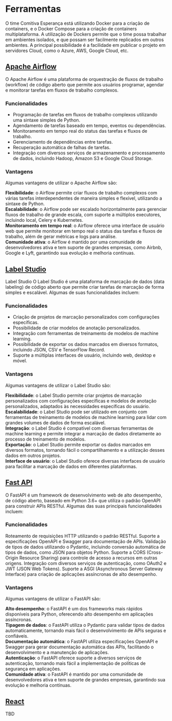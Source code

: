 
# Ferramentas

O time Comitiva Esperança está utilizando Docker para a criação de containers, e o Docker Compose para a criação de containers multiplataforma.
A utilização de Dockers permite que o time possa trabalhar em ambientes isolados, e que possam ser facilmente replicados em outros ambientes.
A principal possibilidade é a facilidade em publicar o projeto em servidores Cloud, como o Azure, AWS, Google Cloud, etc.


## [Apache Airflow](https://airflow.apache.org/)
O Apache Airflow é uma plataforma de orquestração de fluxos de trabalho (workflow) de código aberto que permite aos usuários programar, agendar e monitorar tarefas em fluxos de trabalho complexos.

### Funcionalidades 

- Programação de tarefas em fluxos de trabalho complexos utilizando uma sintaxe simples de Python.
- Agendamento de tarefas baseado em tempo, eventos ou dependências.
- Monitoramento em tempo real do status das tarefas e fluxos de trabalho.
- Gerenciamento de dependências entre tarefas.
- Recuperação automática de falhas de tarefas.
- Integração com diversos serviços de armazenamento e processamento de dados, incluindo Hadoop, Amazon S3 e Google Cloud Storage.

### Vantagens 
Algumas vantagens de utilizar o Apache Airflow são:

**Flexibilidade**: o Airflow permite criar fluxos de trabalho complexos com várias tarefas interdependentes de maneira simples e flexível, utilizando a sintaxe de Python. <br>
**Escalabilidade**: o Airflow pode ser escalado horizontalmente para gerenciar fluxos de trabalho de grande escala, com suporte a múltiplos executores, incluindo local, Celery e Kubernetes.  <br>
**Monitoramento em tempo real**: o Airflow oferece uma interface de usuário web que permite monitorar em tempo real o status das tarefas e fluxos de trabalho, além de gerar métricas e logs para análise.  <br>
**Comunidade ativa**: o Airflow é mantido por uma comunidade de desenvolvedores ativa e tem suporte de grandes empresas, como Airbnb, Google e Lyft, garantindo sua evolução e melhoria contínuas.  <br>

## [Label Studio](https://labelstud.io/)

Label Studio
O Label Studio é uma plataforma de marcação de dados (data labeling) de código aberto que permite criar tarefas de marcação de forma simples e escalável. Algumas de suas funcionalidades incluem:

### Funcionalidades
- Criação de projetos de marcação personalizados com configurações específicas.
- Possibilidade de criar modelos de anotação personalizados.
- Integração com ferramentas de treinamento de modelos de machine learning.
- Possibilidade de exportar os dados marcados em diversos formatos, incluindo JSON, CSV e TensorFlow Record.
- Suporte a múltiplas interfaces de usuário, incluindo web, desktop e móvel.
### Vantagens
Algumas vantagens de utilizar o Label Studio são:

**Flexibilidade**: o Label Studio permite criar projetos de marcação personalizados com configurações específicas e modelos de anotação personalizados, adaptados às necessidades específicas do usuário. <br>
**Escalabilidade**: o Label Studio pode ser utilizado em conjunto com ferramentas de treinamento de modelos de machine learning para lidar com grandes volumes de dados de forma escalável. <br>
**Integração**: o Label Studio é compatível com diversas ferramentas de machine learning e permite integrar a marcação de dados diretamente ao processo de treinamento de modelos. <br>
**Exportação**: o Label Studio permite exportar os dados marcados em diversos formatos, tornando fácil o compartilhamento e a utilização desses dados em outros projetos. <br>
**Interface de usuário**: o Label Studio oferece diversas interfaces de usuário para facilitar a marcação de dados em diferentes plataformas. <br>

## [Fast API](https://fastapi.tiangolo.com/)
O FastAPI é um framework de desenvolvimento web de alto desempenho, de código aberto, baseado em Python 3.6+ que utiliza o padrão OpenAPI para construir APIs RESTful. Algumas das suas principais funcionalidades incluem:

### Funcionalidades
Roteamento de requisições HTTP utilizando o padrão RESTful.
Suporte a especificações OpenAPI e Swagger para documentação de APIs.
Validação de tipos de dados utilizando o Pydantic, incluindo conversão automática de tipos de dados, como JSON para objetos Python.
Suporte a CORS (Cross-Origin Resource Sharing) para controle de acesso a recursos em outras origens.
Integração com diversos serviços de autenticação, como OAuth2 e JWT (JSON Web Tokens).
Suporte a ASGI (Asynchronous Server Gateway Interface) para criação de aplicações assíncronas de alto desempenho.

### Vantagens
Algumas vantagens de utilizar o FastAPI são:

**Alto desempenho**: o FastAPI é um dos frameworks mais rápidos disponíveis para Python, oferecendo alto desempenho em aplicações assíncronas. <br>
**Tipagem de dados**: o FastAPI utiliza o Pydantic para validar tipos de dados automaticamente, tornando mais fácil o desenvolvimento de APIs seguras e confiáveis. <br>
**Documentação automática**: o FastAPI utiliza especificações OpenAPI e Swagger para gerar documentação automática das APIs, facilitando o desenvolvimento e a manutenção de aplicações. <br>
**Autenticação**: o FastAPI oferece suporte a diversos serviços de autenticação, tornando mais fácil a implementação de políticas de segurança em aplicações. <br>
**Comunidade ativa**: o FastAPI é mantido por uma comunidade de desenvolvedores ativa e tem suporte de grandes empresas, garantindo sua evolução e melhoria contínuas. <br>
## [React](https://pt-br.reactjs.org/)
TBD
